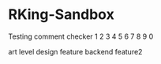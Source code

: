 # RKing-Sandbox

Testing comment checker
1 2 3 4 5 6 7 8 9 0

art
level design
feature
backend
feature2
